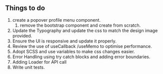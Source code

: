 
## Things to do

1. create a popover profile menu component.
    1. remove the bootstrap component and create from scratch.
2. Update the Typography and update the css to match the design image provided.
3. Ensure the UI is responsive and update it properly.
4. Review the use of useCallback /useMemo to optimise performance.
5. Adopt SCSS and use variables to make css changes easier.
6. Error Handling using try catch blocks and adding error boundaries.
7. Adding Loader for API call
8. Write unit tests.


